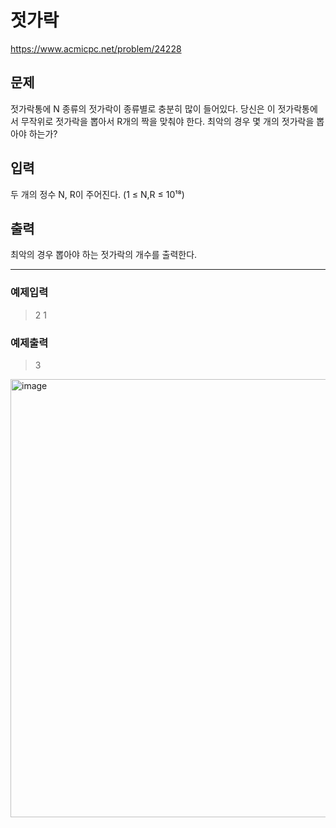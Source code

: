 # 젓가락

https://www.acmicpc.net/problem/24228

## 문제 
젓가락통에 N 종류의 젓가락이 종류별로 충분히 많이 들어있다. 당신은 이 젓가락통에서 무작위로 젓가락을 뽑아서 R개의 짝을 맞춰야 한다. 최악의 경우 몇 개의 젓가락을 뽑아야 하는가?

## 입력
두 개의 정수 N, R이 주어진다. (1 ≤ N,R ≤ 10¹⁸)

## 출력
최악의 경우 뽑아야 하는 젓가락의 개수를 출력한다.

---
### 예제입력
> 2 1

### 예제출력
> 3

<img width="701" alt="image" src="https://github.com/ehyowon/Algorithm_study/assets/129304827/c0b3cfb4-6a36-4c31-afd3-55ac5ab37428">

